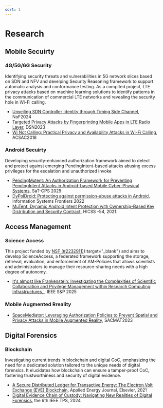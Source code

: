 ```yaml
---
sort: 1
---
```


# Research

## Mobile Secuirty

### 4G/5G/6G Security
Identifying security threats and vulnerabilities in 5G network slices based on SDN and NFV and develping Security Reasoning framework to support automatic analysis and conformance testing.
As a complted project, LTE privacy attacks based on machine learning solutions to identify patterns in the communication of commercial LTE networks and revealing the security hole in Wi-Fi calling.

- [Unveiling SDN Controller Identity through Timing Side Channel](https://jjbaek35.github.io/papers/nof2024.pdf), NoF2024
- [Targeted Privacy Attacks by Fingerprinting Mobile Apps in LTE Radio Layer](https://jjbaek35.github.io/papers/dsn23.pdf), DSN2023
- [Wi Not Calling: Practical Privacy and Availability Attacks in Wi-Fi Calling](https://jjbaek35.github.io/papers/wi_not_calling-acsac18.pdf), ACSAC2018

### Android Secuirty
Developing security-enhanced authorization framework aimed to detect and protect against emerging PendingIntent-based attacks abusing excess privileges for the escalation and unauthorized invoke
- [PendingMutent: An Authorization Framework for Preventing PendingIntent Attacks in Android-based Mobile Cyber-Physical Systems](../papers/pending-mutent-satcps2025.pdf), SaT-CPS 2025
- [DyPolDroid: Protecting against permission-abuse attacks in Android](https://jjbaek35.github.io/papers/Dypoldroid_skm.pdf),  Information Systems Frontiers 2022
- [MuTent: Dynamic Android Intent Protection with Ownership-Based Key Distribution and Security Contract](https://jjbaek35.github.io/papers/MuTent.pdf), HICSS -54, 2021.

## Access Management

### Science Access
This project funded by [NSF (#2232911)](https://www.nsf.gov/awardsearch/showAward?AWD_ID=2232911){:target="_blank"} and aims to develop ScienceAccess, a federated framework supporting the storage, retrieval, evaluation, and enforcement of AM-Policies that allows scientists and administrators to manage their resource-sharing needs with a high degree of autonomy.
- [It's almost like Frankenstein: Investigating the Complexities of Scientific Collaboration and Privilege Management within Research Computing Infrastructures, ](https://jjbaek35.github.io/papers/sp2025.pdf), IEEE S&P 2025
  
### Mobile Augmented Rreality
- [SpaceMediator: Leveraging Authorization Policies to Prevent Spatial and Privacy Attacks in Mobile Augmented Reality](https://jjbaek35.github.io/papers/sacmat23.pdf), SACMAT2023

## Digital Forensics

### Blockchain
Investigating current trends in blockchain and digital CoC, emphasizing the need for a dedicated solution tailored to the unique needs of digital forensics. It elucidates how blockchain can ensure a tamper-proof CoC, fostering trustworthiness and security of digital evidence.
- [A Secure Distributed Ledger for Transactive Energy: The Electron Volt Exchange (EVE) Blockchain](https://jjbaek35.github.io/papers/energy2021.pdf), Applied Energy Journal, Elsevier, 2021
- [Digital Evidence Chain of Custody: Navigating New Realities of Digital Forensics](https://jjbaek35.github.io/papers/tps2024.pdf), the 6th IEEE TPS, 2024





